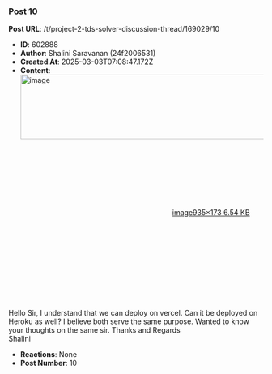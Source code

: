 ### Post 10
**Post URL**: /t/project-2-tds-solver-discussion-thread/169029/10
- **ID**: 602888
- **Author**: Shalini Saravanan (24f2006531)
- **Created At**: 2025-03-03T07:08:47.172Z
- **Content**:  
  <div class="lightbox-wrapper"><a class="lightbox" href="https://europe1.discourse-cdn.com/flex013/uploads/iitm/original/3X/5/3/53bf199bb686fb99cd7b6974c6971326fb8c8482.png" data-download-href="/uploads/short-url/bWR3IysfcTnDLV6d4UxVfDTqCEW.png?dl=1" title="image" rel="noopener nofollow ugc"><img src="https://europe1.discourse-cdn.com/flex013/uploads/iitm/original/3X/5/3/53bf199bb686fb99cd7b6974c6971326fb8c8482.png" alt="image" data-base62-sha1="bWR3IysfcTnDLV6d4UxVfDTqCEW" width="690" height="127" data-dominant-color="2F393F"><div class="meta"><svg class="fa d-icon d-icon-far-image svg-icon" aria-hidden="true"><use href="#far-image"></use></svg><span class="filename">image</span><span class="informations">935×173 6.54 KB</span><svg class="fa d-icon d-icon-discourse-expand svg-icon" aria-hidden="true"><use href="#discourse-expand"></use></svg></div></a></div><br>
Hello Sir,
I understand that we can deploy on vercel. Can it be deployed on Heroku as well? I believe both serve the same purpose. Wanted to know your thoughts on the same sir.
Thanks and Regards<br>
Shalini
- **Reactions**: None
- **Post Number**: 10

